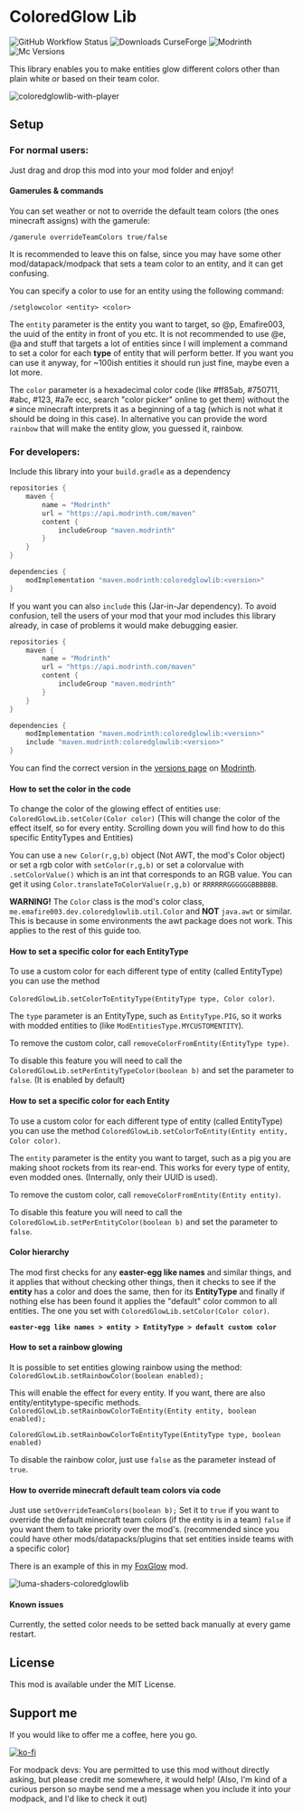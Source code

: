 # ColoredGlow Lib
![GitHub Workflow Status](https://img.shields.io/github/workflow/status/Emafire003/ColoredGlowLib/build?style=flat-square)
![Downloads CurseForge](https://cf.way2muchnoise.eu/full_coloredglowlib_downloads.svg?badge_style=flat)
![Modrinth](https://img.shields.io/modrinth/dt/coloredglowlib?color=green&label=Modrinth%20downloads&style=flat-square)
![Mc Versions](https://cf.way2muchnoise.eu/versions/Minecraft%20versions_coloredglowlib_all.svg?badge_style=flat)

This library enables you to make entities glow different colors other than plain white or based on their team color.

![coloredglowlib-with-player](https://user-images.githubusercontent.com/29462910/157507551-dfc4ee7e-66fb-4dae-9578-e17ca64e3b44.png)

## Setup
### For normal users:
Just drag and drop this mod into your mod folder and enjoy!

#### Gamerules & commands
You can set weather or not to override the default team colors (the ones minecraft assigns) with the gamerule:

`/gamerule overrideTeamColors true/false`

It is recommended to leave this on false, since you may have some other mod/datapack/modpack that sets a team color to an entity, and it can get confusing.

You can specify a color to use for an entity using the following command:

`/setglowcolor <entity> <color>`

The `entity` parameter is the entity you want to target, so @p, Emafire003, the uuid of the entity in front of you etc. It is not recommended to use @e, @a and 
stuff that targets a lot of entities since I will implement a command to set a color for each **type** of entity that will perform better. If you want you can use it anyway, for ~100ish entities it should run just fine, maybe even a lot more.

The `color` parameter is a hexadecimal color code (like #ff85ab, #750711, #abc, #123, #a7e ecc, search "color picker" online to get them) without the `#` since minecraft interprets it as a beginning of a tag (which is not what it should be doing in this case). In alternative you can provide the word `rainbow` that will make the entity glow, you guessed it, rainbow.


### For developers:
Include this library into your `build.gradle` as a dependency
```gradle
repositories {
    maven {
        name = "Modrinth"
        url = "https://api.modrinth.com/maven"
        content {
            includeGroup "maven.modrinth"
        }
    }
}

dependencies {
    modImplementation "maven.modrinth:coloredglowlib:<version>"
}
```
If you want you can also `include` this (Jar-in-Jar dependency). To avoid confusion, tell the users of your mod that your mod includes this library already, in case of problems it would make debugging easier.
```gradle
repositories {
    maven {
        name = "Modrinth"
        url = "https://api.modrinth.com/maven"
        content {
            includeGroup "maven.modrinth"
        }
    }
}

dependencies {
    modImplementation "maven.modrinth:coloredglowlib:<version>"
    include "maven.modrinth:coloredglowlib:<version>"
}
```

You can find the correct version in the [versions page](https://modrinth.com/mod/coloredglowlib/versions) on [Modrinth](https://modrinth.com/mod/coloredglowlib).


#### How to set the color in the code
To change the color of the glowing effect of entities use:
`ColoredGlowLib.setColor(Color color)`
(This will change the color of the effect itself, so for every entity. Scrolling down you will find how to do this specific EntityTypes and Entities)

You can use a `new Color(r,g,b)` object (Not AWT, the mod's Color object) or set a rgb color with `setColor(r,g,b)` or set a colorvalue with `.setColorValue()` which is an int that corresponds to an RGB value. You can get it using `Color.translateToColorValue(r,g,b)` or `RRRRRRGGGGGGBBBBBB`.

**WARNING!** The `Color` class is the mod's color class, `me.emafire003.dev.coloredglowlib.util.Color` and **NOT** `java.awt` 
or similar. This is because in some environments the awt package does not work. This applies to the rest 
of this guide too.

#### How to set a specific color for each EntityType
To use a custom color for each different type of entity (called EntityType) you can use the method 

`ColoredGlowLib.setColorToEntityType(EntityType type, Color color)`.

The `type` parameter is an EntityType, such as `EntityType.PIG`, so it works with modded entities to (like `ModEntitiesType.MYCUSTOMENTITY`).

To remove the custom color, call `removeColorFromEntity(EntityType type)`.

To disable this feature you will need to call the `ColoredGlowLib.setPerEntityTypeColor(boolean b)` and set the parameter to `false`. (It is enabled by default)


#### How to set a specific color for each Entity
To use a custom color for each different type of entity (called EntityType) you can use the method `ColoredGlowLib.setColorToEntity(Entity entity, Color color)`.

The `entity` parameter is the entity you want to target, such as a pig you are making shoot rockets from its rear-end. This works for every type of entity, even modded ones. (Internally, only their UUID is used).

To remove the custom color, call `removeColorFromEntity(Entity entity)`.

To disable this feature you will need to call the `ColoredGlowLib.setPerEntityColor(boolean b)` and set the parameter to `false`.

#### Color hierarchy
The mod first checks for any **easter-egg like names** and similar things, and it applies that without checking other things, then it checks to see if the **entity** has a color and does the same, then for its **EntityType** and finally if nothing else has been found it applies the "default" color common to all entities.
The one you set with `ColoredGlowLib.setColor(Color color)`.

**`easter-egg like names > entity > EntityType > default custom color`**

#### How to set a rainbow glowing
It is possible to set entities glowing rainbow using the method:
`ColoredGlowLib.setRainbowColor(boolean enabled);`

This will enable the effect for every entity. If you want, there are also entity/entitytype-specific methods.
`ColoredGlowLib.setRainbowColorToEntity(Entity entity, boolean enabled);`

`ColoredGlowLib.setRainbowColorToEntityType(EntityType type, boolean enabled)`

To disable the rainbow color, just use `false` as the parameter instead of `true`.



#### How to override minecraft default team colors via code
Just use `setOverrideTeamColors(boolean b);` Set it to `true` if you want to override the default minecraft team colors (if the entity is in a team) `false` if you want them to take priority over the mod's. (recommended since you could have other mods/datapacks/plugins that set entities inside teams with a specific color)

There is an example of this in my [FoxGlow](https://github.com/Emafire003/FoxGlow) mod.

![luma-shaders-coloredglowlib](https://user-images.githubusercontent.com/29462910/157507676-576d3fb5-e24b-41f7-a7f0-6956d7ae4e29.png)

#### Known issues
Currently, the setted color needs to be setted back manually at every game restart.

## License

This mod is available under the MIT License.

## Support me
If you would like to offer me a coffee, here you go.

[![ko-fi](https://ko-fi.com/img/githubbutton_sm.svg)](https://ko-fi.com/S6S88307C)

For modpack devs: You are permitted to use this mod without directly asking, but please credit me somewhere, it would help! (Also, I'm kind of a curious person so maybe send me a message when you include it into your modpack, and I'd like to check it out)
